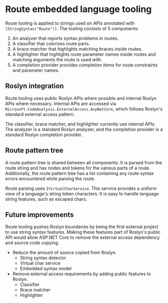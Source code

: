 # Route embedded language tooling

Route tooling is applied to strings used on APIs annotated with `[StringSyntax("Route")]`. The tooling consists of 5 components:

1. An analyzer that reports syntax problems in routes.
2. A classifier that colorizes route parts.
3. A brace matcher that highlights matching braces inside routes.
4. A highlighter that highlights route parameter names inside routes and matching arguments the route is used with.
5. A completion provider provides completion items for route constraints and parameter names.

## Roslyn integration

Route tooling uses public Roslyn APIs where possible and internal Roslyn APIs where necessary. Internal APIs are accessed via `Microsoft.CodeAnalysis.ExternalAccess.AspNetCore`, which follows Roslyn's standard external access pattern.

The classifier, brace matcher, and highlighter currently use internal APIs. The analyzer is a standard Roslyn analyzer, and the completion provider is a standard Roslyn completion provider.

## Route pattern tree

A route pattern tree is shared between all components. It is parsed from the route string and has nodes and tokens for the various parts of a route. Additionally, the route pattern tree has a list containing any route syntax errors encountered while parsing the route.

Route parsing uses `IVirtualCharService`. This service provides a uniform view of a language's string token characters. It is easy to handle language string features, such as escaped chars.

## Future improvements

Route tooling pushes Roslyn boundaries by being the first external project to use string syntax features. Making these features part of Roslyn's public API would allow ASP.NET Core to remove the external access dependency and source code copying.

- Reduce the amount of source copied from Roslyn.
  - String syntax detector
  - Virtual char service
  - Embedded syntax model
- Remove external access requirements by adding public features to Roslyn.
  - Classifier
  - Brace matcher
  - Highlighter
